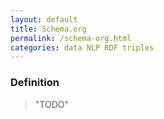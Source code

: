 ```yaml
---
layout: default
title: Schema.org
permalink: /schema-org.html
categories: data NLP RDF triples
---
```


### Definition

> "TODO"
